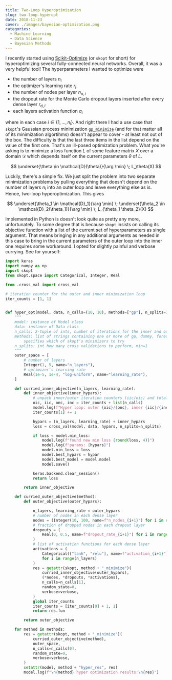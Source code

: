 ```yaml
---
title: Two-Loop Hyperoptimization
slug: two-loop-hyperopt
date: 2018-11-23
cover: ./images/bayesian-optimization.png
categories:
  - Machine Learning
  - Data Science
  - Bayesian Methods
---
```


I recently started using [Scikit-Optimize](https://scikit-optimize.github.io/) (or `skopt` for short) for hyperoptimizing several fully-connected neural networks. Overall, it was a very helpful tool! The hyperparameters I wanted to optimize were

- the number of layers $n_\text{l}$
- the optimizer's learning rate $r_l$
- the number of nodes per layer $n_{\text{n},i}$
- the dropout rate for the Monte Carlo dropout layers inserted after every dense layer $r_{\text{d},i}$
- each layers activation function $a_i$

where in each case $i \in \{1,\dots,n_\text{l}\}$. And right there I had a use case that `skopt`'s Gaussian process minimization [`gp_minimize`](https://scikit-optimize.github.io/#skopt.gp_minimize) (and for that matter all of its minimization algortihms) doesn't appear to cover - at least not out of the box. The difficulty is that the last three items in the list depend on the value of the first one. That's an ill-posed optimization problem. What you're asking is to minimize a loss function $L$ of some feature matrix $X$ over a domain $\mathcal{D}$ which depends itself on the current parameters $\theta$ of $L$.

$$
\underset{\theta \in \mathcal{D}(\theta)}{\arg \min} \; L_\theta(X)
$$

Luckily, there's a simple fix. We just split the problem into two separate minimization problems by pulling everything that doesn't depend on the number of layers $n_\text{l}$ into an outer loop and leave everything else as is. Hence, two-loop hyperoptimization. This gives

$$
\underset{\theta_1 \in \mathcal{D}_1}{\arg \min} \; \underset{\theta_2 \in \mathcal{D}_2(\theta_1)}{\arg \min} \; L_{\theta_1 \theta_2}(X)
$$

Implemented in Python is doesn't look quite as pretty any more, unfortunately. To some degree that is because `skopt` insists on calling its objective function with a list of the current set of hyperparameters as single argument. That means bringing in any additional arguments as needed in this case to bring in the current parameters of the outer loop into the inner one requires some workaround. I opted for slightly painful and verbose currying. See for yourself:

```python
import keras
import numpy as np
import skopt
from skopt.space import Categorical, Integer, Real

from .cross_val import cross_val

# iteration counter for the outer and inner minimization loop
iter_counts = [1, 1]


def hyper_opt(model, data, n_calls=(10, 10), methods=["gp"], n_splits=3, verbose=False):
    """
    model: instance of Model class
    data: instance of Data class
    n_calls: 2-tuple of ints, number of iterations for the inner and outer minimization loop, resp.
    methods: list of strings containing one or more of gp, dummy, forest
        specifies which of skopt's minimizers to try
    n_splits: int how many cross validations to perform, min=1
    """
    outer_space = [
        # number of layers
        Integer(1, 5, name="n_layers"),
        # optimizer's learning rate
        Real(1e-5, 1e-4, "log-uniform", name="learning_rate"),
    ]

    def curried_inner_objective(n_layers, learning_rate):
        def inner_objective(inner_hypars):
            # unpack inner/outer iteration counters (iic/oic) and total number of calls (inc/onc)
            oic, iic, onc, inc = iter_counts + list(n_calls)
            model.log(f"Hyper loop: outer {oic}/{onc}, inner {iic}/{inc}")
            iter_counts[1] += 1

            hypars = (n_layers, learning_rate) + inner_hypars
            loss = cross_val(model, data, hypars, n_splits=n_splits)

            if loss < model.min_loss:
                model.log(f"found new min loss {round(loss, 4)}")
                model.log(f"params: {hypars}")
                model.min_loss = loss
                model.best_hypars = hypar
                model.best_model = model.model
                model.save()

            keras.backend.clear_session()
            return loss

        return inner_objective

    def curried_outer_objective(method):
        def outer_objective(outer_hypars):

            n_layers, learning_rate = outer_hypars
            # number of nodes in each dense layer
            nodes = (Integer(10, 100, name=f"n_nodes_{i+1}") for i in range(n_layers))
            # fraction of dropped nodes in each dropout layer
            dropouts = (
                Real(0, 0.5, name=f"dropout_rate_{i+1}") for i in range(n_layers)
            )
            # list of activation functions for each dense layer
            activations = (
                Categorical(["tanh", "relu"], name=f"activation_{i+1}")
                for i in range(n_layers)
            )
            res = getattr(skopt, method + "_minimize")(
                curried_inner_objective(outer_hypars),
                (*nodes, *dropouts, *activations),
                n_calls=n_calls[1],
                random_state=0,
                verbose=verbose,
            )
            global iter_counts
            iter_counts = [iter_counts[0] + 1, 1]
            return res.fun

        return outer_objective

    for method in methods:
        res = getattr(skopt, method + "_minimize")(
            curried_outer_objective(method),
            outer_space,
            n_calls=n_calls[0],
            random_state=0,
            verbose=verbose,
        )
        setattr(model, method + "hyper_res", res)
        model.log(f"\n{method} hyper optimization results:\n{res}")
```
